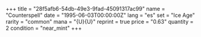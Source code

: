 +++
title = "28f5afb6-54db-49e3-9fad-45091317ac99"
name = "Counterspell"
date = "1995-06-03T00:00:00Z"
lang = "es"
set = "Ice Age"
rarity = "common"
mana = "{U}{U}"
reprint = true
price = "0.63"
quantity = 2
condition = "near_mint"
+++
